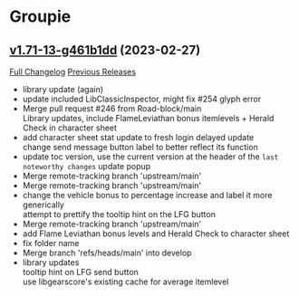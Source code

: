 # Groupie

## [v1.71-13-g461b1dd](https://github.com/Gogo1951/Groupie/tree/461b1ddd6052420db64fd4a045c7cf0f69ce9520) (2023-02-27)
[Full Changelog](https://github.com/Gogo1951/Groupie/compare/v1.71...461b1ddd6052420db64fd4a045c7cf0f69ce9520) [Previous Releases](https://github.com/Gogo1951/Groupie/releases)

- library update (again)  
- update included LibClassicInspector, might fix #254 glyph error  
- Merge pull request #246 from Road-block/main  
    Library updates, include FlameLeviathan bonus itemlevels + Herald Check in character sheet  
- add character sheet stat update to fresh login delayed update  
    change send message button label to better reflect its function  
- update toc version, use the current version at the header of the `last noteworthy changes` update popup  
- Merge remote-tracking branch 'upstream/main'  
- Merge remote-tracking branch 'upstream/main'  
- change the vehicle bonus to percentage increase and label it more generically  
    attempt to prettify the tooltip hint on the LFG button  
- Merge remote-tracking branch 'upstream/main'  
- add Flame Leviathan bonus levels and Herald Check to character sheet  
- fix folder name  
- Merge branch 'refs/heads/main' into develop  
- library updates  
    tooltip hint on LFG send button  
    use libgearscore's existing cache for average itemlevel  
